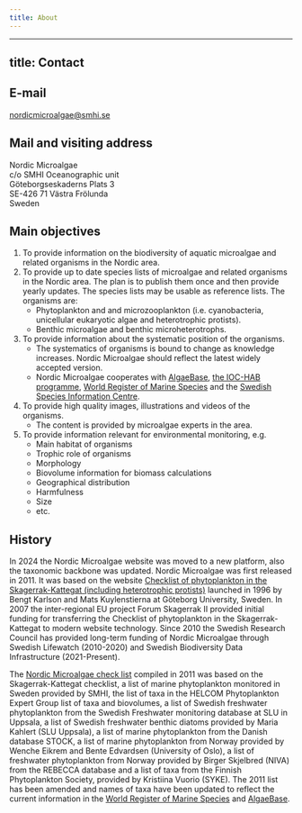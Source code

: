 ```yaml
---
title: About
---
```


---
title: Contact
---

## E-mail
[nordicmicroalgae@smhi.se](mailto:nordicmicroalgae@smhi.se)

## Mail and visiting address
Nordic Microalgae  
c/o SMHI Oceanographic unit  
Göteborgseskaderns Plats 3  
SE-426 71 Västra Frölunda  
Sweden


## Main objectives

1. To provide information on the biodiversity of aquatic microalgae and related organisms in the Nordic area.
2. To provide up to date species lists of microalgae and related organisms in the Nordic area. The plan is to publish them once and then provide yearly updates. The species lists may be usable as reference lists. The organisms are:
    * Phytoplankton and and microzooplankton (i.e. cyanobacteria, unicellular eukaryotic algae and heterotrophic protists).
    * Benthic microalgae and benthic microheterotrophs.
3. To provide information about the systematic position of the organisms.
    * The systematics of organisms is bound to change as knowledge increases. Nordic Microalgae should reflect the latest widely accepted version.
    * Nordic Microalgae cooperates with [AlgaeBase](http://www.algaebase.org/), [the IOC-HAB programme](http://hab.ioc-unesco.org/), [World Register of Marine Species](http://www.marinespecies.org/) and the [Swedish Species Information Centre](https://www.artdatabanken.se/en/).
4. To provide high quality images, illustrations and videos of the organisms.
    * The content is provided by microalgae experts in the area.
5. To provide information relevant for environmental monitoring, e.g.
    * Main habitat of organisms
    * Trophic role of organisms
    * Morphology
    * Biovolume information for biomass calculations
    * Geographical distribution
    * Harmfulness
    * Size
    * etc.
  
## History

In 2024 the Nordic Microalgae website was moved to a new platform, also the taxonomic backbone was updated. Nordic Microalgae was first released in 2011. It was based on the website [Checklist of phytoplankton in the Skagerrak-Kattegat (including heterotrophic protists)](http://www.smhi.se/oceanografi/oce_info_data/plankton_checklist/ssshome.htm) launched in 1996 by Bengt Karlson and Mats Kuylenstierna at Göteborg University, Sweden. In 2007 the inter-regional EU project Forum Skagerrak II provided initial funding for transferring the Checklist of phytoplankton in the Skagerrak-Kattegat to modern website technology. Since 2010 the Swedish Research Council has provided long-term funding of Nordic Microalgae through Swedish Lifewatch (2010-2020) and Swedish Biodiversity Data Infrastructure (2021-Present).

The [Nordic Microalgae check list](http://nordicmicroalgae.org/checklists) compiled in 2011 was based on the Skagerrak-Kattegat checklist, a list of marine phytoplankton monitored in Sweden provided by SMHI, the list of taxa in the HELCOM Phytoplankton Expert Group list of taxa and biovolumes, a list of Swedish freshwater phytoplankton from the Swedish Freshwater monitoring database at SLU in Uppsala, a list of Swedish freshwater benthic diatoms provided by Maria Kahlert (SLU Uppsala), a list of marine phytoplankton from the Danish database STOCK, a list of marine phytoplankton from Norway provided by Wenche Eikrem and Bente Edvardsen (University of Oslo), a list of freshwater phytoplankton from Norway provided by Birger Skjelbred (NIVA) from the REBECCA database and a list of taxa from the Finnish Phytoplankton Society, provided by Kristiina Vuorio (SYKE). The 2011 list has been amended and names of taxa have been updated to reflect the current information in the [World Register of Marine Species](https://www.marinespecies.org/) and [AlgaeBase](https://www.algaebase.org/).

